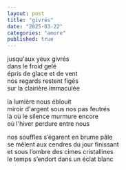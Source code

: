 ```yaml
---
layout: post
title: "givrés"
date: "2025-03-22"
categories: "amore"
published: true
---
```


jusqu'aux yeux givrés  
dans le froid gelé  
épris de glace et de vent  
nos regards restent figés  
sur la clairière immaculée  

la lumière nous éblouit  
miroir d'argent sous nos pas feutrés  
là où le silence murmure encore  
où l'hiver perdure entre nous  

nos souffles s’égarent en brume pâle  
se mêlent aux cendres du jour finissant  
et sous l’ombre des cimes cristallines  
le temps s’endort dans un éclat blanc  
